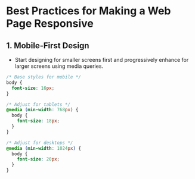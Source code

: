 # Best Practices for Making a Web Page Responsive

## 1. Mobile-First Design

- Start designing for smaller screens first and progressively enhance for larger screens using media queries.

```css
/* Base styles for mobile */
body {
  font-size: 16px;
}

/* Adjust for tablets */
@media (min-width: 768px) {
  body {
    font-size: 18px;
  }
}

/* Adjust for desktops */
@media (min-width: 1024px) {
  body {
    font-size: 20px;
  }
}
```
